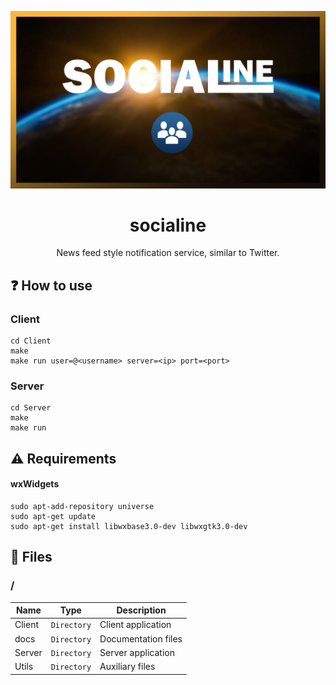 ![](https://github.com/williamniemiec/socialine/blob/master/docs/img/logo/logo.jpg?raw=true)

<h1 align='center'>socialine</h1>
<p align='center'>News feed style notification service, similar to Twitter.</p>

## ❓ How to use
### Client

```
cd Client
make
make run user=@<username> server=<ip> port=<port>
```

### Server
```
cd Server
make
make run
```

## ⚠ Requirements
#### wxWidgets
```
sudo apt-add-repository universe
sudo apt-get update
sudo apt-get install libwxbase3.0-dev libwxgtk3.0-dev
```

## 📁 Files

### /
|        Name        |Type|Description|
|----------------|-------------------------------|-----------------------------|
|Client |`Directory`|Client application|
|docs |`Directory`|Documentation files|
|Server   |`Directory`| Server application  |
|Utils   |`Directory`|Auxiliary files   |

